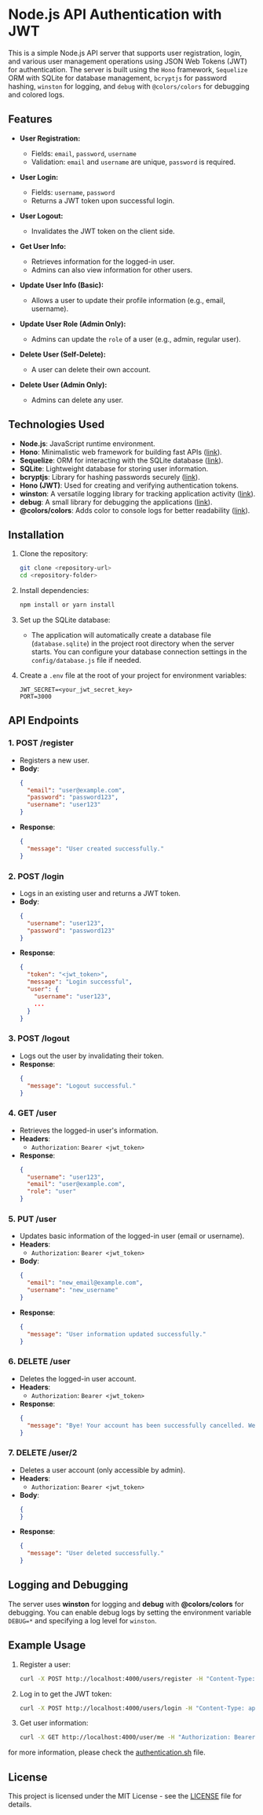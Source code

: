 # Node.js API Authentication with JWT

This is a simple Node.js API server that supports user registration, login, and various user management operations using JSON Web Tokens (JWT) for authentication. The server is built using the `Hono` framework, `Sequelize` ORM with SQLite for database management, `bcryptjs` for password hashing, `winston` for logging, and `debug` with `@colors/colors` for debugging and colored logs.

## Features

- **User Registration:**
  - Fields: `email`, `password`, `username`
  - Validation: `email` and `username` are unique, `password` is required.

- **User Login:**
  - Fields: `username`, `password`
  - Returns a JWT token upon successful login.

- **User Logout:**
  - Invalidates the JWT token on the client side.

- **Get User Info:**
  - Retrieves information for the logged-in user.
  - Admins can also view information for other users.

- **Update User Info (Basic):**
  - Allows a user to update their profile information (e.g., email, username).

- **Update User Role (Admin Only):**
  - Admins can update the `role` of a user (e.g., admin, regular user).

- **Delete User (Self-Delete):**
  - A user can delete their own account.

- **Delete User (Admin Only):**
  - Admins can delete any user.

## Technologies Used

- **Node.js**: JavaScript runtime environment.
- **Hono**: Minimalistic web framework for building fast APIs ([link](https://hono.dev/)).
- **Sequelize**: ORM for interacting with the SQLite database ([link](https://sequelize.org/)).
- **SQLite**: Lightweight database for storing user information.
- **bcryptjs**: Library for hashing passwords securely ([link](https://www.npmjs.com/package/bcryptjs)).
- **Hono (JWT)**: Used for creating and verifying authentication tokens.
- **winston**: A versatile logging library for tracking application activity ([link](https://www.npmjs.com/package/winston)).
- **debug**: A small library for debugging the applications ([link](https://www.npmjs.com/package/debug)).
- **@colors/colors**: Adds color to console logs for better readability ([link](https://www.npmjs.com/package/@colors/colors)).

## Installation

1. Clone the repository:
    ```bash
    git clone <repository-url>
    cd <repository-folder>
    ```

2. Install dependencies:
    ```bash
    npm install or yarn install
    ```

3. Set up the SQLite database:
    - The application will automatically create a database file (`database.sqlite`) in the project root directory when the server starts. You can configure your database connection settings in the `config/database.js` file if needed.

4. Create a `.env` file at the root of your project for environment variables:
    ```env
    JWT_SECRET=<your_jwt_secret_key>
    PORT=3000
    ```

## API Endpoints

### 1. **POST /register**
- Registers a new user.
- **Body**:
    ```json
    {
      "email": "user@example.com",
      "password": "password123",
      "username": "user123"
    }
    ```
- **Response**:
    ```json
    {
      "message": "User created successfully."
    }
    ```

### 2. **POST /login**
- Logs in an existing user and returns a JWT token.
- **Body**:
    ```json
    {
      "username": "user123",
      "password": "password123"
    }
    ```
- **Response**:
    ```json
    {
      "token": "<jwt_token>",
      "message": "Login successful",
      "user": {
        "username": "user123",
        ...
      }
    }
    ```

### 3. **POST /logout**
- Logs out the user by invalidating their token.
- **Response**:
    ```json
    {
      "message": "Logout successful."
    }
    ```

### 4. **GET /user**
- Retrieves the logged-in user's information.
- **Headers**:
    - `Authorization`: `Bearer <jwt_token>`
- **Response**:
    ```json
    {
      "username": "user123",
      "email": "user@example.com",
      "role": "user"
    }
    ```

### 5. **PUT /user**
- Updates basic information of the logged-in user (email or username).
- **Headers**:
    - `Authorization`: `Bearer <jwt_token>`
- **Body**:
    ```json
    {
      "email": "new_email@example.com",
      "username": "new_username"
    }
    ```
- **Response**:
    ```json
    {
      "message": "User information updated successfully."
    }
    ```

### 6. **DELETE /user**
- Deletes the logged-in user account.
- **Headers**:
    - `Authorization`: `Bearer <jwt_token>`
- **Response**:
    ```json
    {
      "message": "Bye! Your account has been successfully cancelled. We hope to see you again soon."
    }
    ```

### 7. **DELETE /user/2**
- Deletes a user account (only accessible by admin).
- **Headers**:
    - `Authorization`: `Bearer <jwt_token>`
- **Body**:
    ```json
    {
    }
    ```
- **Response**:
    ```json
    {
      "message": "User deleted successfully."
    }
    ```

## Logging and Debugging


The server uses **winston** for logging and **debug** with **@colors/colors** for debugging. You can enable debug logs by setting the environment variable `DEBUG=*` and specifying a log level for `winston`.

## Example Usage

1. Register a user:
    ```bash
    curl -X POST http://localhost:4000/users/register -H "Content-Type: application/json" -d '{"email": "user@example.com", "password": "password123", "username": "user123"}'
    ```

2. Log in to get the JWT token:
    ```bash
    curl -X POST http://localhost:4000/users/login -H "Content-Type: application/json" -d '{"username": "user123", "password": "password123"}'
    ```

3. Get user information:
    ```bash
    curl -X GET http://localhost:4000/user/me -H "Authorization: Bearer <jwt_token>"
    ```

for more information, please check the [authentication.sh](./manual/authentication.sh) file.

## License

This project is licensed under the MIT License - see the [LICENSE](LICENSE) file for details.
